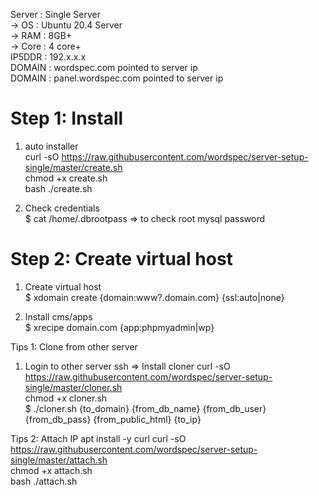 Server  : Single Server  
-> OS 	: Ubuntu 20.4 Server  
-> RAM 	: 8GB+  
-> Core : 4 core+  
IP5DDR  : 192.x.x.x  
DOMAIN  : wordspec.com pointed to server ip  
DOMAIN  : panel.wordspec.com pointed to server ip  
 
# Step  1: Install
1. auto installer  
curl -sO https://raw.githubusercontent.com/wordspec/server-setup-single/master/create.sh  
chmod +x create.sh  
bash ./create.sh  


2. Check credentials  
$ cat /home/.dbrootpass  => to check root mysql password  

# Step  2: Create virtual host   
1. Create virtual host  
$ xdomain create {domain:www?.domain.com} {ssl:auto|none}  

2. Install cms/apps  
$ xrecipe domain.com {app:phpmyadmin|wp}  

Tips 1: Clone from other server
1. Login to other server ssh
=> Install cloner
curl -sO https://raw.githubusercontent.com/wordspec/server-setup-single/master/cloner.sh  
chmod +x cloner.sh  
$ ./cloner.sh {to_domain} {from_db_name} {from_db_user} {from_db_pass} {from_public_html} {to_ip} 


Tips 2: Attach IP 
apt install -y curl
curl -sO https://raw.githubusercontent.com/wordspec/server-setup-single/master/attach.sh  
chmod +x attach.sh  
bash ./attach.sh 